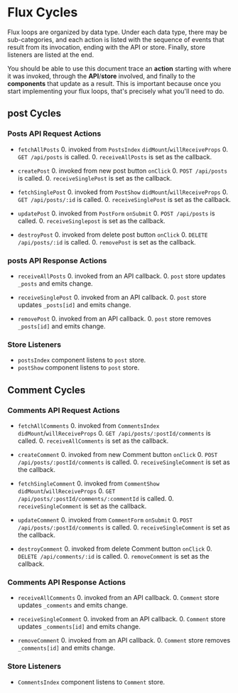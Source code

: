 # Flux Cycles

Flux loops are organized by data type. Under each data type, there may
be sub-categories, and each action is listed with the sequence of events
that result from its invocation, ending with the API or store. Finally,
store listeners are listed at the end.

You should be able to use this document trace an **action** starting
with where it was invoked, through the **API**/**store** involved, and
finally to the **components** that update as a result. This is important
because once you start implementing your flux loops, that's precisely
what you'll need to do.


## post Cycles

### Posts API Request Actions

* `fetchAllPosts`
  0. invoked from `PostsIndex` `didMount`/`willReceiveProps`
  0. `GET /api/posts` is called.
  0. `receiveAllPosts` is set as the callback.

* `createPost`
  0. invoked from new post button `onClick`
  0. `POST /api/posts` is called.
  0. `receiveSinglePost` is set as the callback.

* `fetchSinglePost`
  0. invoked from `PostShow` `didMount`/`willReceiveProps`
  0. `GET /api/posts/:id` is called.
  0. `receiveSinglePost` is set as the callback.

* `updatePost`
  0. invoked from `PostForm` `onSubmit`
  0. `POST /api/posts` is called.
  0. `receiveSinglepost` is set as the callback.

* `destroyPost`
  0. invoked from delete post button `onClick`
  0. `DELETE /api/posts/:id` is called.
  0. `removePost` is set as the callback.

### posts API Response Actions

* `receiveAllPosts`
  0. invoked from an API callback.
  0. `post` store updates `_posts` and emits change.

* `receiveSinglePost`
  0. invoked from an API callback.
  0. `post` store updates `_posts[id]` and emits change.

* `removePost`
  0. invoked from an API callback.
  0. `post` store removes `_posts[id]` and emits change.

### Store Listeners

* `postsIndex` component listens to `post` store.
* `postShow` component listens to `post` store.


## Comment Cycles

### Comments API Request Actions

* `fetchAllComments`
  0. invoked from `CommentsIndex` `didMount`/`willReceiveProps`
  0. `GET /api/posts/:postId/comments` is called.
  0. `receiveAllComments` is set as the callback.

* `createComment`
  0. invoked from new Comment button `onClick`
  0. `POST /api/posts/:postId/comments` is called.
  0. `receiveSingleComment` is set as the callback.

* `fetchSingleComment`
  0. invoked from `CommentShow` `didMount`/`willReceiveProps`
  0. `GET /api/posts/:postId/comments/:commentId` is called.
  0. `receiveSingleComment` is set as the callback.

* `updateComment`
  0. invoked from `CommentForm` `onSubmit`
  0. `POST /api/posts/:postId/comments` is called.
  0. `receiveSingleComment` is set as the callback.

* `destroyComment`
  0. invoked from delete Comment button `onClick`
  0. `DELETE /api/comments/:id` is called.
  0. `removeComment` is set as the callback.

### Comments API Response Actions

* `receiveAllComments`
  0. invoked from an API callback.
  0. `Comment` store updates `_comments` and emits change.

* `receiveSingleComment`
  0. invoked from an API callback.
  0. `Comment` store updates `_comments[id]` and emits change.

* `removeComment`
  0. invoked from an API callback.
  0. `Comment` store removes `_comments[id]` and emits change.

### Store Listeners

* `CommentsIndex` component listens to `Comment` store.

